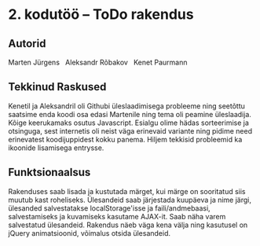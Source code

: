 # 2. kodutöö – ToDo rakendus


<h2>Autorid</h2>
Marten Jürgens
&nbsp;
Aleksandr Rõbakov
&nbsp;
Kenet Paurmann

<h2>Tekkinud Raskused</h2>
Kenetil ja Aleksandril oli Githubi üleslaadimisega probleeme ning seetõttu saatsime enda koodi osa edasi Martenile ning tema oli peamine üleslaadija.
Kõige keerukamaks osutus Javascript. Esialgu olime hädas sorteerimise ja otsinguga, sest internetis oli neist väga erinevaid variante ning pidime need erinevatest koodijuppidest kokku panema. Hiljem tekkisid probleemid ka ikoonide lisamisega entrysse.

<h2>Funktsionaalsus</h2>
Rakenduses saab lisada ja kustutada märget, kui märge on sooritatud siis muutub kast roheliseks. Ülesandeid saab järjestada kuupäeva ja nime järgi, ülesanded salvestatakse localStorage'isse ja faili/andmebaasi, salvestamiseks ja kuvamiseks kasutame AJAX-it. Saab näha varem salvestatud ülesandeid. Rakendus näeb väga kena välja ning kasutusel on jQuery animatsioonid, võimalus otsida ülesandeid.

